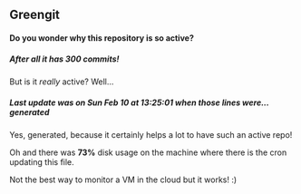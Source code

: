 ## Greengit

#### Do you wonder why this repository is so active?

##### After all it has 300 commits!

But is it *really* active? Well...

##### Last update was on Sun Feb 10 at 13:25:01 when those lines were... generated

Yes, generated, because it certainly helps a lot to have such an active repo!

Oh and there was **73%** disk usage on the machine
where there is the cron updating this file.

Not the best way to monitor a VM in the cloud but it works! :)
